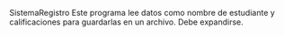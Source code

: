 SistemaRegistro
Este programa lee datos como nombre de estudiante y calificaciones para guardarlas en un archivo.
Debe expandirse.
